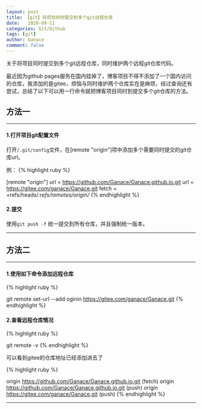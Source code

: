 ```yaml
---
layout: post
title: 【git】将项目同时提交到多个git远程仓库
date:   2020-09-11
categories: Git/Github
tags: [git]
author: Ganace
comment: false
---
```


关于将项目同时提交到多个git远程仓库，同时维护两个远程git仓库代码。

最近因为github pages服务在国内挂掉了，博客项目不得不添加了一个国内访问的仓库，我添加的是gitee，烦恼与同时维护两个仓库实在是麻烦，经过查询还有尝试，总结了以下可以用一行命令就把博客项目同时到提交多个git仓库的方法。


## 方法一

---

####  1.打开项目git配置文件

打开`/.git/config`文件，在[remote "origin"]项中添加多个需要同时提交的git仓库url。

例：
{% highlight ruby %}

[remote "origin"]
	url = https://github.com/Ganace/Ganace.github.io.git
	url = https://gitee.com/ganace/Ganace.git
	fetch = +refs/heads/*:refs/remotes/origin/*
{% endhighlight %}

####  2.提交

使用`git push -f` 统一提交到所有仓库，并且强制统一版本。

---

## 方法二

---

####  1.使用如下命令添加远程仓库

{% highlight ruby %}

git remote set-url --add oginin https://gitee.com/ganace/Ganace.git
{% endhighlight %}

####  2.查看远程仓库情况

{% highlight ruby %}

git remote -v
{% endhighlight %}

可以看到gitee的仓库地址已经添加进去了

{% highlight ruby %}

origin  https://github.com/Ganace/Ganace.github.io.git (fetch)
origin  https://github.com/Ganace/Ganace.github.io.git (push)
origin  https://gitee.com/ganace/Ganace.git (push)
{% endhighlight %}

---
